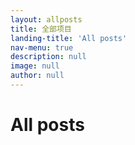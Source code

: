 ```yaml
---
layout: allposts
title: 全部项目
landing-title: 'All posts'
nav-menu: true
description: null
image: null
author: null
---
```


<h1>All posts</h1>
